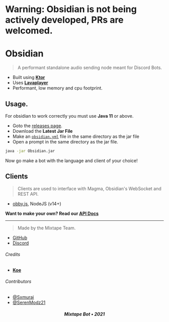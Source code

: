 # Warning: Obsidian is not being actively developed, PRs are welcomed.

# Obsidian

> A performant standalone audio sending node meant for Discord Bots.

- Built using [**Ktor**](https://ktor.io)
- Uses [**Lavaplayer**](https://github.com/sedmelluq/lavaplayer)
- Performant, low memory and cpu footprint.

## Usage.

For obsidian to work correctly you must use **Java 11** or above. 

- Goto the [releases page](/releases).
- Download the **Latest Jar File**
- Make an [`obsidian.yml`](/obsidian.yml) file in the same directory as the jar file
- Open a prompt in the same directory as the jar file.

```sh
java -jar Obsidian.jar
```

Now go make a bot with the language and client of your choice!

## Clients

> Clients are used to interface with Magma, Obsidian's WebSocket and REST API.

- [obby.js](https://github.com/Sxmurai/obby.js), NodeJS (v14+)

**Want to make your own? Read our [API Docs](/API.md)**

---

> Made by the Mixtape Team.

- [GitHub](https://github.com/mixtape-bot)
- [Discord](https://discord.gg/TUYc4nn)

###### Credits

- [**Koe**](https://github.com/kyokobot/koe)

###### Contributors

- [@Sxmurai](https://github.com/Sxmurai)
- [@SerenModz21](https://github.com/SerenModz21)

<h5 align="center">Mixtape Bot &bull; 2021</h5>
